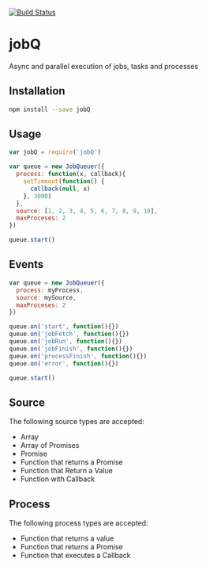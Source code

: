 [![Build Status](https://travis-ci.org/adleroliveira/jobQ.svg?branch=master)](https://travis-ci.org/adleroliveira/jobQ)

# jobQ
Async and parallel execution of jobs, tasks and processes

## Installation
```bash
npm install --save jobQ
```

## Usage
```js
var jobQ = require('jobQ') 

var queue = new JobQueuer({
  process: function(x, callback){
    setTimeout(function() {
      callback(null, x)
    }, 3000)
  },
  source: [1, 2, 3, 4, 5, 6, 7, 8, 9, 10],
  maxProceses: 2
})

queue.start()
```

## Events
```js
var queue = new JobQueuer({
  process: myProcess,
  source: mySource,
  maxProceses: 2
})

queue.on('start', function(){})
queue.on('jobFetch', function(){})
queue.on('jobRun', function(){})
queue.on('jobFinish', function(){})
queue.on('processFinish', function(){})
queue.on('error', function(){})

queue.start()
```

## Source
The following source types are accepted:

* Array
* Array of Promises
* Promise
* Function that returns a Promise
* Function that Return a Value
* Function with Callback

## Process
The following process types are accepted:

* Function that returns a value
* Function that returns a Promise
* Function that executes a Callback